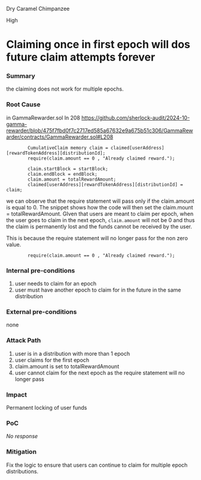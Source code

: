 Dry Caramel Chimpanzee

High

# Claiming once in first epoch will dos future claim attempts forever

### Summary

the claiming does not work for multiple epochs.

### Root Cause

in GammaRewarder.sol ln 208
https://github.com/sherlock-audit/2024-10-gamma-rewarder/blob/475f7fbd0f7c2717ed585a67632e9a675b51c306/GammaRewarder/contracts/GammaRewarder.sol#L208

```solidity
        CumulativeClaim memory claim = claimed[userAddress][rewardTokenAddress][distributionId];
        require(claim.amount == 0 , "Already claimed reward.");

        claim.startBlock = startBlock;
        claim.endBlock = endBlock;
        claim.amount = totalRewardAmount;
        claimed[userAddress][rewardTokenAddress][distributionId] = claim;
```
we can observe that the require statement will pass only if the claim.amount is equal to 0. The snippet shows how the code will then set the claim.mount = totalRewardAmount.
GIven that users are meant to claim per epoch, when the user goes to claim in the next epoch, `claim.amount` will not be 0 and thus the claim is permanently lost and the funds cannot be received by the user. 

This is because the require statement will no longer pass for the non zero value.
```solidity
        require(claim.amount == 0 , "Already claimed reward.");
```

### Internal pre-conditions

1. user needs to claim for an epoch
2. user must have another epoch to claim for in the future in  the same distribution

### External pre-conditions

none

### Attack Path

1. user is in a distribution with more than 1 epoch
2. user claims for the first epoch
3. claim.amount is set to totalRewardAmount
4. user cannot claim for the next epoch as the require statement will no longer pass

### Impact

Permanent locking of user funds

### PoC

_No response_

### Mitigation

Fix the logic to ensure that users can continue to claim for multiple epoch distributions.